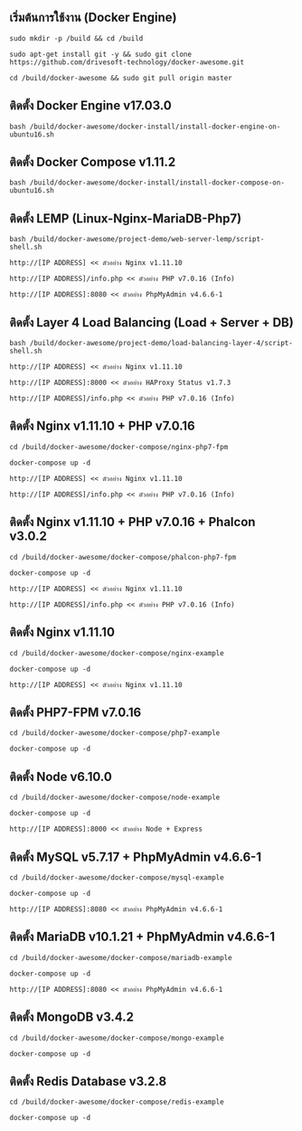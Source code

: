 เริ่มต้นการใช้งาน (Docker Engine)
---------------------------------------------------

```
sudo mkdir -p /build && cd /build

sudo apt-get install git -y && sudo git clone https://github.com/drivesoft-technology/docker-awesome.git

cd /build/docker-awesome && sudo git pull origin master
```


ติดตั้ง Docker Engine v17.03.0
---------------------------------------------------

```
bash /build/docker-awesome/docker-install/install-docker-engine-on-ubuntu16.sh
```


ติดตั้ง Docker Compose v1.11.2
---------------------------------------------------

```
bash /build/docker-awesome/docker-install/install-docker-compose-on-ubuntu16.sh
```


ติดตั้ง LEMP (Linux-Nginx-MariaDB-Php7)
---------------------------------------------------

```
bash /build/docker-awesome/project-demo/web-server-lemp/script-shell.sh
```

```
http://[IP ADDRESS] << ตัวอย่าง Nginx v1.11.10

http://[IP ADDRESS]/info.php << ตัวอย่าง PHP v7.0.16 (Info) 

http://[IP ADDRESS]:8080 << ตัวอย่าง PhpMyAdmin v4.6.6-1
```



ติดตั้ง Layer 4 Load Balancing (Load + Server + DB)
---------------------------------------------------

```
bash /build/docker-awesome/project-demo/load-balancing-layer-4/script-shell.sh
```

```
http://[IP ADDRESS] << ตัวอย่าง Nginx v1.11.10

http://[IP ADDRESS]:8000 << ตัวอย่าง HAProxy Status v1.7.3

http://[IP ADDRESS]/info.php << ตัวอย่าง PHP v7.0.16 (Info) 
```


ติดตั้ง Nginx v1.11.10 + PHP v7.0.16
---------------------------------------------------

```
cd /build/docker-awesome/docker-compose/nginx-php7-fpm

docker-compose up -d
```

```
http://[IP ADDRESS] << ตัวอย่าง Nginx v1.11.10

http://[IP ADDRESS]/info.php << ตัวอย่าง PHP v7.0.16 (Info) 
```


ติดตั้ง Nginx v1.11.10 + PHP v7.0.16 + Phalcon v3.0.2
---------------------------------------------------

```
cd /build/docker-awesome/docker-compose/phalcon-php7-fpm

docker-compose up -d
```

```
http://[IP ADDRESS] << ตัวอย่าง Nginx v1.11.10

http://[IP ADDRESS]/info.php << ตัวอย่าง PHP v7.0.16 (Info) 
```


ติดตั้ง Nginx v1.11.10
---------------------------------------------------

```
cd /build/docker-awesome/docker-compose/nginx-example

docker-compose up -d
```

```
http://[IP ADDRESS] << ตัวอย่าง Nginx v1.11.10
```


ติดตั้ง PHP7-FPM v7.0.16
---------------------------------------------------

```
cd /build/docker-awesome/docker-compose/php7-example

docker-compose up -d
```


ติดตั้ง Node v6.10.0
---------------------------------------------------

```
cd /build/docker-awesome/docker-compose/node-example

docker-compose up -d
```

```
http://[IP ADDRESS]:8000 << ตัวอย่าง Node + Express
```


ติดตั้ง MySQL v5.7.17 + PhpMyAdmin v4.6.6-1
---------------------------------------------------

```
cd /build/docker-awesome/docker-compose/mysql-example

docker-compose up -d
```

```
http://[IP ADDRESS]:8080 << ตัวอย่าง PhpMyAdmin v4.6.6-1
```


ติดตั้ง MariaDB v10.1.21 + PhpMyAdmin v4.6.6-1
---------------------------------------------------

```
cd /build/docker-awesome/docker-compose/mariadb-example

docker-compose up -d
```

```
http://[IP ADDRESS]:8080 << ตัวอย่าง PhpMyAdmin v4.6.6-1
```


ติดตั้ง MongoDB v3.4.2
---------------------------------------------------

```
cd /build/docker-awesome/docker-compose/mongo-example

docker-compose up -d
```


ติดตั้ง Redis Database v3.2.8
---------------------------------------------------

```
cd /build/docker-awesome/docker-compose/redis-example

docker-compose up -d
```

